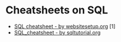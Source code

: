 # Cheatsheets on SQL

* [SQL cheatsheet - by websitesetup.org](https://github.com/dimi-fn/Various-Data-Science-Scripts/blob/main/Databases/sql_cheat_sheet.pdf) [1]
* [SQL_cheatsheet - by sqltutorial.org](https://github.com/dimi-fn/Various-Data-Science-Scripts/blob/main/Databases/Cheatsheets/SQL_cheatsheet%20-%20by%20sqltutorial.org.pdf)